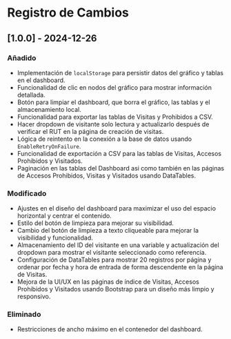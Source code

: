 # Registro de Cambios

## [1.0.0] - 2024-12-26

### Añadido
- Implementación de `localStorage` para persistir datos del gráfico y tablas en el dashboard.
- Funcionalidad de clic en nodos del gráfico para mostrar información detallada.
- Botón para limpiar el dashboard, que borra el gráfico, las tablas y el almacenamiento local.
- Funcionalidad para exportar las tablas de Visitas y Prohibidos a CSV.
- Hacer dropdown de visitante solo lectura y actualizarlo después de verificar el RUT en la página de creación de visitas.
- Lógica de reintento en la conexión a la base de datos usando `EnableRetryOnFailure`.
- Funcionalidad de exportación a CSV para las tablas de Visitas, Accesos Prohibidos y Visitados.
- Paginación en las tablas del Dashboard asi como también en las páginas de Accesos Prohibidos, Visitas y Visitados usando DataTables.

### Modificado
- Ajustes en el diseño del dashboard para maximizar el uso del espacio horizontal y centrar el contenido.
- Estilo del botón de limpieza para mejorar su visibilidad.
- Cambio del botón de limpieza a texto cliqueable para mejorar la visibilidad y funcionalidad.
- Almacenamiento del ID del visitante en una variable y actualización del dropdown para mostrar el visitante seleccionado como referencia.
- Configuración de DataTables para mostrar 20 registros por página y ordenar por fecha y hora de entrada de forma descendente en la página de Visitas.
- Mejora de la UI/UX en las páginas de índice de Visitas, Accesos Prohibidos y Visitados usando Bootstrap para un diseño más limpio y responsivo.

### Eliminado
- Restricciones de ancho máximo en el contenedor del dashboard.